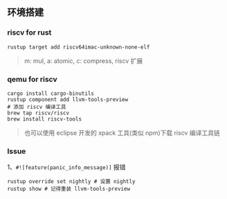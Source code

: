 ## 环境搭建

### riscv for rust

```
rustup target add riscv64imac-unknown-none-elf
```

> m: mul, a: atomic, c: compress, riscv 扩展

### qemu for riscv

```
cargo install cargo-binutils
rustup component add llvm-tools-preview 
# 添加 riscv 编译工具
brew tap riscv/riscv
brew install riscv-tools
```

> 也可以使用 eclipse 开发的 xpack 工具(类似 npm)下载 riscv 编译工具链


### Issue

1、`#![feature(panic_info_message)]` 报错

```
rustup override set nightly # 设置 nightly
rustup show # 记得重装 llvm-tools-preview
```